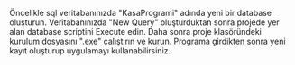 Öncelikle sql veritabanınızda "KasaProgrami" adında yeni bir database oluşturun.
Veritabanınızda "New Query" oluşturduktan sonra projede yer alan database scriptini Execute edin.
Daha sonra proje klasöründeki kurulum dosyasını ".exe" çalıştırın ve kurun. 
Programa girdikten sonra yeni kayıt oluşturup uygulamayı kullanabilirsiniz. 
